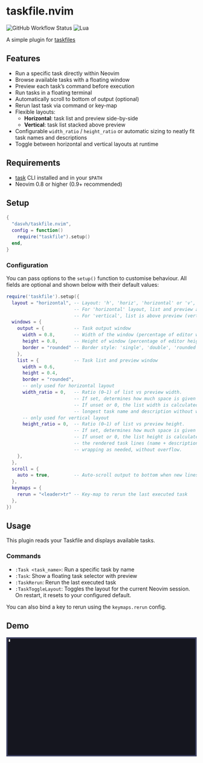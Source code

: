 # taskfile.nvim

![GitHub Workflow Status](https://img.shields.io/github/actions/workflow/status/dasvh/taskfile.nvim/lint-test.yml?branch=main&style=for-the-badge)
![Lua](https://img.shields.io/badge/Made%20with%20Lua-blueviolet.svg?style=for-the-badge&logo=lua)

A simple plugin for [taskfiles](https://taskfile.dev/)

## Features

- Run a specific task directly within Neovim
- Browse available tasks with a floating window
- Preview each task’s command before execution
- Run tasks in a floating terminal
- Automatically scroll to bottom of output (optional)
- Rerun last task via command or key-map
- Flexible layouts:
  - **Horizontal**: task list and preview side-by-side
  - **Vertical**: task list stacked above preview
- Configurable `width_ratio` / `height_ratio` or automatic sizing
  to neatly fit task names and descriptions
- Toggle between horizontal and vertical layouts at runtime

## Requirements

- [task](https://taskfile.dev/#/installation) CLI installed and in your `$PATH`
- Neovim 0.8 or higher (0.9+ recommended)

## Setup

```lua
{
  "dasvh/taskfile.nvim",
  config = function()
    require("taskfile").setup()
  end,
}
```

### Configuration

You can pass options to the `setup()` function to customise behaviour.
All fields are optional and shown below with their default values:

```lua
require('taskfile').setup({
  layout = "horizontal", -- Layout: 'h', 'horiz', 'horizontal' or 'v', 'vert', 'vertical'.
                         -- For 'horizontal' layout, list and preview are side-by-side.
                         -- For 'vertical', list is above preview (vertically stacked).
  windows = {
    output = {           -- Task output window
      width = 0.8,       -- Width of the window (percentage of editor width)
      height = 0.8,      -- Height of window (percentage of editor height)
      border = "rounded" -- Border style: 'single', 'double', 'rounded', etc.
    },
    list = {             -- Task list and preview window
      width = 0.6,
      height = 0.4,
      border = "rounded",
      -- only used for horizontal layout
      width_ratio = 0,   -- Ratio (0–1) of list vs preview width.
                         -- If set, determines how much space is given to the list.
                         -- If unset or 0, the list width is calculated to fit
                         -- longest task name and description without wrapping.
      -- only used for vertical layout
      height_ratio = 0,  -- Ratio (0–1) of list vs preview height.
                         -- If set, determines how much space is given to the list.
                         -- If unset or 0, the list height is calculated to fit
                         -- the rendered task lines (name + description),
                         -- wrapping as needed, without overflow.
    },
  },
  scroll = {
    auto = true,         -- Auto-scroll output to bottom when new lines are printed
  },
  keymaps = {
    rerun = "<leader>tr" -- Key-map to rerun the last executed task
  },
})
```

## Usage

This plugin reads your Taskfile and displays available tasks.

### Commands

- `:Task <task_name>`: Run a specific task by name
- `:Task`: Show a floating task selector with preview
- `:TaskRerun`: Rerun the last executed task
- `:TaskToggleLayout`: Toggles the layout for the current Neovim session.
  On restart, it resets to your configured default.

You can also bind a key to rerun using the `keymaps.rerun` config.

<!-- panvimdoc-ignore-start -->

## Demo

![Demo GIF](./demo/demo.gif)

<!-- panvimdoc-ignore-end -->
